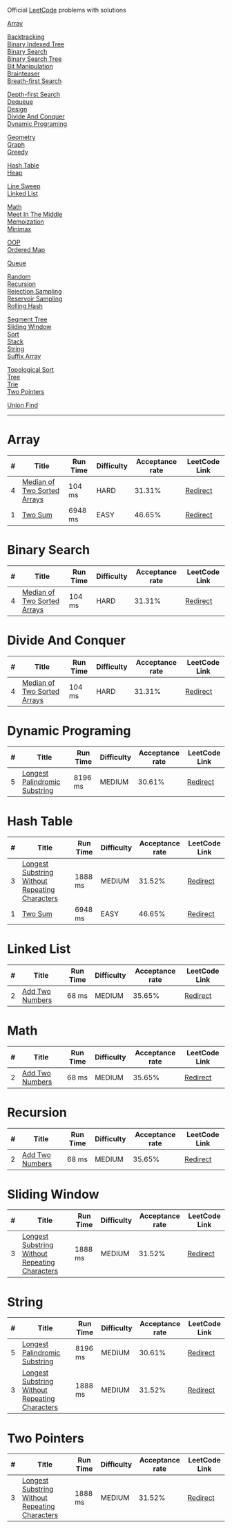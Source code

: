Official [LeetCode](https://leetcode.com/problemset/all/) problems with solutions

[Array](#array) <br>

[Backtracking](#backtracking) <br>
[Binary Indexed Tree](#binary-indexed-tree) <br>
[Binary Search](#binary-search) <br>
[Binary Search Tree](#binary-search-tree) <br>
[Bit Manipulation](#bit-manipulation) <br>
[Brainteaser](#brainteaser) <br>
[Breath-first Search](#breath-first-search) <br>

[Depth-first Search](#depth-first-search) <br>
[Dequeue](#dequeue) <br>
[Design](#design) <br>
[Divide And Conquer](#divide-and-conquer) <br>
[Dynamic Programing](#dynamic-programing) <br>

[Geometry](#geometry) <br>
[Graph](#graph) <br>
[Greedy](#greedy) <br>

[Hash Table](#hash-table) <br>
[Heap](#heap) <br>

[Line Sweep](#line-sweep) <br>
[Linked List](#linked-list) <br>

[Math](#math) <br>
[Meet In The Middle](#meet-in-the-middle) <br>
[Memoization](#memoization) <br>
[Minimax](#minimax) <br>

[OOP](#oop) <br>
[Ordered Map](#ordered-map) <br>

[Queue](#queue) <br>

[Random](#random) <br>
[Recursion](#recursion) <br>
[Rejection Sampling](#rejection-sampling) <br>
[Reservoir Sampling](#reservoir-sampling) <br>
[Rolling Hash](#rolling-hash) <br>

[Segment Tree](#segment-tree) <br>
[Sliding Window](#sliding-window) <br>
[Sort](#sort) <br>
[Stack](#stack) <br>
[String](#string) <br>
[Suffix Array](#suffix-array) <br>

[Topological Sort](#topological-sort) <br>
[Tree](#tree) <br>
[Trie](#trie) <br>
[Two Pointers](#two-pointers) <br>

[Union Find](#union-find) <br>

<hr>



# Array
|  #  | Title           |   Run Time       | Difficulty    | Acceptance rate | LeetCode Link |
|-----|---------------- |  --------------- | ------------- | ------------- | ------------- |
|   4   |   [Median of Two Sorted Arrays](0004_median_of_two_sorted_arrays.py)   |104 ms   |   HARD   |   31.31%   |   [Redirect](https://leetcode.com/problems/median-of-two-sorted-arrays)   |
|   1   |   [Two Sum](0001_two_sum.py)   |6948 ms   |   EASY   |   46.65%   |   [Redirect](https://leetcode.com/problems/two-sum)   |



# Binary Search
|  #  | Title           |   Run Time       | Difficulty    | Acceptance rate | LeetCode Link |
|-----|---------------- |  --------------- | ------------- | ------------- | ------------- |
|   4   |   [Median of Two Sorted Arrays](0004_median_of_two_sorted_arrays.py)   |104 ms   |   HARD   |   31.31%   |   [Redirect](https://leetcode.com/problems/median-of-two-sorted-arrays)   |



# Divide And Conquer
|  #  | Title           |   Run Time       | Difficulty    | Acceptance rate | LeetCode Link |
|-----|---------------- |  --------------- | ------------- | ------------- | ------------- |
|   4   |   [Median of Two Sorted Arrays](0004_median_of_two_sorted_arrays.py)   |104 ms   |   HARD   |   31.31%   |   [Redirect](https://leetcode.com/problems/median-of-two-sorted-arrays)   |



# Dynamic Programing
|  #  | Title           |   Run Time       | Difficulty    | Acceptance rate | LeetCode Link |
|-----|---------------- |  --------------- | ------------- | ------------- | ------------- |
|   5   |   [Longest Palindromic Substring](0005_longest_palindromic_substring.py)   |8196 ms   |   MEDIUM   |   30.61%   |   [Redirect](https://leetcode.com/problems/longest-palindromic-substring)   |



# Hash Table
|  #  | Title           |   Run Time       | Difficulty    | Acceptance rate | LeetCode Link |
|-----|---------------- |  --------------- | ------------- | ------------- | ------------- |
|   3   |   [Longest Substring Without Repeating Characters](0003_longest_substring_without_repeating_characters.py)   |1888 ms   |   MEDIUM   |   31.52%   |   [Redirect](https://leetcode.com/problems/longest-substring-without-repeating-characters)   |
|   1   |   [Two Sum](0001_two_sum.py)   |6948 ms   |   EASY   |   46.65%   |   [Redirect](https://leetcode.com/problems/two-sum)   |



# Linked List
|  #  | Title           |   Run Time       | Difficulty    | Acceptance rate | LeetCode Link |
|-----|---------------- |  --------------- | ------------- | ------------- | ------------- |
|   2   |   [Add Two Numbers](0002_add_two_numbers.py)   |68 ms   |   MEDIUM   |   35.65%   |   [Redirect](https://leetcode.com/problems/add-two-numbers)   |



# Math
|  #  | Title           |   Run Time       | Difficulty    | Acceptance rate | LeetCode Link |
|-----|---------------- |  --------------- | ------------- | ------------- | ------------- |
|   2   |   [Add Two Numbers](0002_add_two_numbers.py)   |68 ms   |   MEDIUM   |   35.65%   |   [Redirect](https://leetcode.com/problems/add-two-numbers)   |



# Recursion
|  #  | Title           |   Run Time       | Difficulty    | Acceptance rate | LeetCode Link |
|-----|---------------- |  --------------- | ------------- | ------------- | ------------- |
|   2   |   [Add Two Numbers](0002_add_two_numbers.py)   |68 ms   |   MEDIUM   |   35.65%   |   [Redirect](https://leetcode.com/problems/add-two-numbers)   |



# Sliding Window
|  #  | Title           |   Run Time       | Difficulty    | Acceptance rate | LeetCode Link |
|-----|---------------- |  --------------- | ------------- | ------------- | ------------- |
|   3   |   [Longest Substring Without Repeating Characters](0003_longest_substring_without_repeating_characters.py)   |1888 ms   |   MEDIUM   |   31.52%   |   [Redirect](https://leetcode.com/problems/longest-substring-without-repeating-characters)   |



# String
|  #  | Title           |   Run Time       | Difficulty    | Acceptance rate | LeetCode Link |
|-----|---------------- |  --------------- | ------------- | ------------- | ------------- |
|   5   |   [Longest Palindromic Substring](0005_longest_palindromic_substring.py)   |8196 ms   |   MEDIUM   |   30.61%   |   [Redirect](https://leetcode.com/problems/longest-palindromic-substring)   |
|   3   |   [Longest Substring Without Repeating Characters](0003_longest_substring_without_repeating_characters.py)   |1888 ms   |   MEDIUM   |   31.52%   |   [Redirect](https://leetcode.com/problems/longest-substring-without-repeating-characters)   |



# Two Pointers
|  #  | Title           |   Run Time       | Difficulty    | Acceptance rate | LeetCode Link |
|-----|---------------- |  --------------- | ------------- | ------------- | ------------- |
|   3   |   [Longest Substring Without Repeating Characters](0003_longest_substring_without_repeating_characters.py)   |1888 ms   |   MEDIUM   |   31.52%   |   [Redirect](https://leetcode.com/problems/longest-substring-without-repeating-characters)   |



